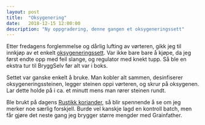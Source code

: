```yaml
---
layout: post
title:  "Oksygenering"
date:   2018-12-15 12:00:00
description: "Ny oppgradering, denne gangen et oksygeneringssett"
---
```


Etter fredagens forglemmelse og dårlig lufting av vørteren, gikk jeg til innkjøp av et enkelt [oksygeneringssett](https://www.bryggselv.no/utstyr/104757/oksygeneringssett-enkel-regulator-med-oksygen). Var ikke bare bare å kjøpe, da jeg først endte opp med feil slange, og regulator med knekt tupp. Så ble en ekstra tur til BryggSelv før alt var i boks. 

Settet var ganske enkelt å bruke. Man kobler alt sammen, desinfiserer oksygeneringssteinen, legger steinen oppi vørteren, og skrur på oksygenen. Lar dette holde på i ca. et minutt mens man rører steinen rundt.

Ble brukt på dagens [Rustikk koriander](/batch/08-rustikk-koriander), så blir spennende å se om jeg merker noe særlig forskjell. Burde vel kanskje lagd en kontroll batch, men får gjøre det neste gang jeg brygger større mengder med Grainfather.
